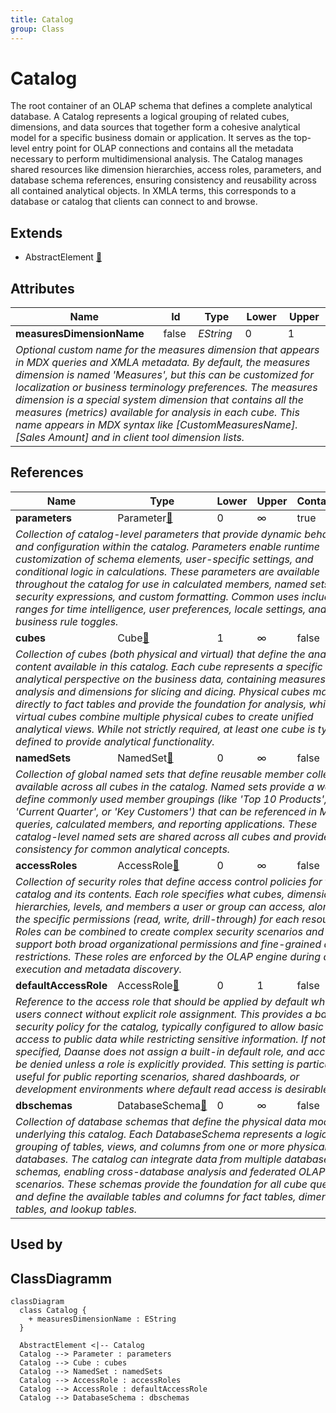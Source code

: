 ```yaml
---
title: Catalog
group: Class
---
```


# Catalog<a name="class-catalog"></a>

The root container of an OLAP schema that defines a complete analytical database. A Catalog represents a logical grouping of related cubes, dimensions, and data sources that together form a cohesive analytical model for a specific business domain or application. It serves as the top-level entry point for OLAP connections and contains all the metadata necessary to perform multidimensional analysis. The Catalog manages shared resources like dimension hierarchies, access roles, parameters, and database schema references, ensuring consistency and reusability across all contained analytical objects. In XMLA terms, this corresponds to a database or catalog that clients can connect to and browse.
## Extends
- AbstractElement [🔗](./class-AbstractElement)
## Attributes

<table>
  <thead>
    <tr>
      <th>Name</th>
      <th>Id</th>
      <th>Type</th>
      <th>Lower</th>
      <th>Upper</th>
    </tr>
  </thead>
  <tbody>
    <tr>
      <td><strong>measuresDimensionName</strong></td>
      <td>false</td>
      <td><em>EString</em></td>
      <td>0</td>
      <td>1</td>
    </tr>
    <tr>
      <td colspan="5"><em>Optional custom name for the measures dimension that appears in MDX queries and XMLA metadata. By default, the measures dimension is named 'Measures', but this can be customized for localization or business terminology preferences. The measures dimension is a special system dimension that contains all the measures (metrics) available for analysis in each cube. This name appears in MDX syntax like [CustomMeasuresName].[Sales Amount] and in client tool dimension lists.</em></td>
    </tr>
  </tbody>
</table>

## References

<table>
  <thead>
    <tr>
      <th>Name</th>
      <th>Type</th>
      <th>Lower</th>
      <th>Upper</th>
      <th>Containment</th>
    </tr>
  </thead>
  <tbody>
    <tr>
      <td><strong>parameters</strong></td>
      <td>Parameter<a href="./class-Parameter">🔗</a></td>
      <td>0</td>
      <td>&infin;</td>
      <td>true</td>
    </tr>
    <tr>
      <td colspan="5"><em>Collection of catalog-level parameters that provide dynamic behavior and configuration within the catalog. Parameters enable runtime customization of schema elements, user-specific settings, and conditional logic in calculations. These parameters are available throughout the catalog for use in calculated members, named sets, security expressions, and custom formatting. Common uses include date ranges for time intelligence, user preferences, locale settings, and business rule toggles.</em></td>
    </tr>
    <tr>
      <td><strong>cubes</strong></td>
      <td>Cube<a href="./class-Cube">🔗</a></td>
      <td>1</td>
      <td>&infin;</td>
      <td>false</td>
    </tr>
    <tr>
      <td colspan="5"><em>Collection of cubes (both physical and virtual) that define the analytical content available in this catalog. Each cube represents a specific analytical perspective on the business data, containing measures for analysis and dimensions for slicing and dicing. Physical cubes map directly to fact tables and provide the foundation for analysis, while virtual cubes combine multiple physical cubes to create unified analytical views. While not strictly required, at least one cube is typically defined to provide analytical functionality.</em></td>
    </tr>
    <tr>
      <td><strong>namedSets</strong></td>
      <td>NamedSet<a href="./class-NamedSet">🔗</a></td>
      <td>0</td>
      <td>&infin;</td>
      <td>false</td>
    </tr>
    <tr>
      <td colspan="5"><em>Collection of global named sets that define reusable member collections available across all cubes in the catalog. Named sets provide a way to define commonly used member groupings (like 'Top 10 Products', 'Current Quarter', or 'Key Customers') that can be referenced in MDX queries, calculated members, and reporting applications. These catalog-level named sets are shared across all cubes and provide consistency for common analytical concepts.</em></td>
    </tr>
    <tr>
      <td><strong>accessRoles</strong></td>
      <td>AccessRole<a href="./class-AccessRole">🔗</a></td>
      <td>0</td>
      <td>&infin;</td>
      <td>false</td>
    </tr>
    <tr>
      <td colspan="5"><em>Collection of security roles that define access control policies for the catalog and its contents. Each role specifies what cubes, dimensions, hierarchies, levels, and members a user or group can access, along with the specific permissions (read, write, drill-through) for each resource. Roles can be combined to create complex security scenarios and support both broad organizational permissions and fine-grained data restrictions. These roles are enforced by the OLAP engine during query execution and metadata discovery.</em></td>
    </tr>
    <tr>
      <td><strong>defaultAccessRole</strong></td>
      <td>AccessRole<a href="./class-AccessRole">🔗</a></td>
      <td>0</td>
      <td>1</td>
      <td>false</td>
    </tr>
    <tr>
      <td colspan="5"><em>Reference to the access role that should be applied by default when users connect without explicit role assignment. This provides a baseline security policy for the catalog, typically configured to allow basic read access to public data while restricting sensitive information. If not specified, Daanse does not assign a built-in default role, and access will be denied unless a role is explicitly provided. This setting is particularly useful for public reporting scenarios, shared dashboards, or development environments where default read access is desirable.</em></td>
    </tr>
    <tr>
      <td><strong>dbschemas</strong></td>
      <td>DatabaseSchema<a href="./class-DatabaseSchema">🔗</a></td>
      <td>0</td>
      <td>&infin;</td>
      <td>false</td>
    </tr>
    <tr>
      <td colspan="5"><em>Collection of database schemas that define the physical data model underlying this catalog. Each DatabaseSchema represents a logical grouping of tables, views, and columns from one or more physical databases. The catalog can integrate data from multiple database schemas, enabling cross-database analysis and federated OLAP scenarios. These schemas provide the foundation for all cube queries and define the available tables and columns for fact tables, dimension tables, and lookup tables.</em></td>
    </tr>
  </tbody>
</table>



## Used by


## ClassDiagramm

```mermaid
classDiagram
  class Catalog {
    + measuresDimensionName : EString
  }

  AbstractElement <|-- Catalog
  Catalog --> Parameter : parameters
  Catalog --> Cube : cubes
  Catalog --> NamedSet : namedSets
  Catalog --> AccessRole : accessRoles
  Catalog --> AccessRole : defaultAccessRole
  Catalog --> DatabaseSchema : dbschemas

```
